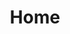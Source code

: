 ---
type: page
layout: all
url: /
title: 'Home'
params:
page-status: 'home-page'
page-class: 'container'
Hero:
  Title: We're fostering servant leadership for future generations
---